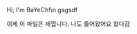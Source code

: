 Hi, I'm BaYeCh!\n
gsgsdf

이제 이 파일은 제껍니다.
나도 들어왔어요
왔다감
<!--   안녕하세요! 저는 오늘만 사는 웹 어플리케이션 개발자 배연철입니다.

저는 끊임없이 배우고 트렌드를 놓치지 않고 읽어나가는 모습을 가진 개발자가 가장 이상적인 개발자라고 생각합니다.

그런데 저는 이상을 따라가려고 모든 것을 섭렵하려다 보니 도리어 배워야 하는 방대한 양에 압도되어 금세 자신의 

부족함을 탓하는 일이 잦곤 했습니다. 그래서 저는 더 이상 먼 미래를 보며 개발하려고 하지 않습니다. 당장에 내가 

해야할 것들을 찾고 우선순위를 정해 그것부터 하나하나씩 해결하는

'오늘만 사는' 개발자가 되는 것을 꿈꾸고 있습니다.
 -->
